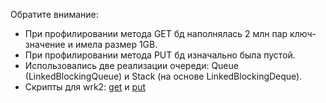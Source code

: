 Обратите внимание:
* При профилировании метода GET бд наполнялась 2 млн пар ключ-значение и имела размер 1GB.
* При профилировании метода PUT бд изначально была пустой.
* Использовались две реализации очереди: Queue (LinkedBlockingQueue) и Stack (на основе LinkedBlockingDeque).
* Скрипты для wrk2: [get](scripts/get.lua) и [put](scripts/put.lua)